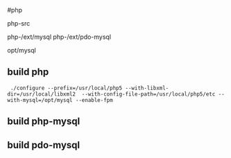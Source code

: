 #php

php-src

php-/ext/mysql
php-/ext/pdo-mysql

opt/mysql

## build php
```
 ./configure --prefix=/usr/local/php5 --with-libxml-dir=/usr/local/libxml2  --with-config-file-path=/usr/local/php5/etc --with-mysql=/opt/mysql --enable-fpm
```

## build php-mysql

## build pdo-mysql